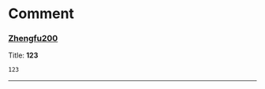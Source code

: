# Comment

### [**Zhengfu200**](https://github.com/Zhengfu200)
Title: **123**
```markdown
123
```
---
